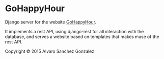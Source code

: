 # GoHappyHour
Django server for the website [GoHappyHour](http://gohappyhourtest-gohappyhourteam.rhcloud.com/?lat=51.503075778292285&long=-0.13651028572588597&zoom=13).

It implements a rest API, using django-rest for all interaction with the database, and serves a website based on templates that makes muse of the rest API.

Copyright © 2015 Alvaro Sanchez Gonzalez
